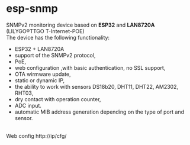 # esp-snmp
SNMPv2 monitoring device based on <b>ESP32</b> and <b>LAN8720A</b> (LILYGO®TTGO T-Internet-POE)
<br>The device has the following functionality:
- ESP32 + LAN8720A
- support of the SNMPv2 protocol,
- PoE,
- web configuration ,with basic authentication, no SSL support,
- OTA wirmware update,
- static or dynamic IP,
- the ability to work with sensors DS18b20, DHT11, DHT22, AM2302, RHT03,
- dry contact with operation counter,
- ADC input.
- automatic MIB address generation depending on the type of port and sensor.
<br>
Web config http://ip/cfg/<br>
